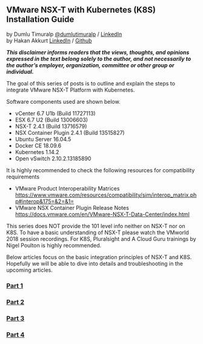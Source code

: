 ## VMware NSX-T with Kubernetes (K8S) Installation Guide
by Dumlu Timuralp [@dumlutimuralp](https://twitter.com/dumlutimuralp) / [LinkedIn](https://www.linkedin.com/in/dumlutimuralp/)  
by Hakan Akkurt [LinkedIn](https://www.linkedin.com/in/hakkurt/) / [Github](https://github.com/hakkurt)

_**This disclaimer informs readers that the views, thoughts, and opinions expressed in the text belong solely to the author, and not necessarily to the author’s employer, organization, committee or other group or individual.**_

The goal of this series of posts is to outline and explain the steps to integrate VMware NSX-T Platform with Kubernetes. 

Software components used are shown below.

- vCenter 6.7 U1b (Build 11727113)
- ESX 6.7 U2 (Build 13006603)
- NSX-T 2.4.1 (Build 13716579)
- NSX Container Plugin 2.4.1 (Build 13515827)
- Ubuntu Server 16.04.5
- Docker CE 18.09.6
- Kubernetes 1.14.2
- Open vSwitch 2.10.2.13185890

It is highly recommended to check the following resources for compatibility requirements
* VMware Product Interoperability Matrices  
https://www.vmware.com/resources/compatibility/sim/interop_matrix.php#interop&175=&2=&1=
* VMware NSX Container Plugin Release Notes 
https://docs.vmware.com/en/VMware-NSX-T-Data-Center/index.html

This series does NOT provide the 101 level info neither on NSX-T nor on K8S. To have a basic understanding of NSX-T please watch the VMworld 2018 session recordings. For K8S, Pluralsight and A Cloud Guru trainings by Nigel Poulton is highly recommended.  

Below articles focus on the basic integration principles of NSX-T and K8S. Hopefully we will be able to dive into details and troubleshooting in the upcoming articles.

### [Part 1](https://github.com/dumlutimuralp/nsx-t-k8s/blob/master/Part%201/README.md)

### [Part 2](https://github.com/dumlutimuralp/nsx-t-k8s/blob/master/Part%202/README.md)

### [Part 3](https://github.com/dumlutimuralp/nsx-t-k8s/blob/master/Part%203/README.md)

### [Part 4](https://github.com/dumlutimuralp/nsx-t-k8s/blob/master/Part%204/README.md)


